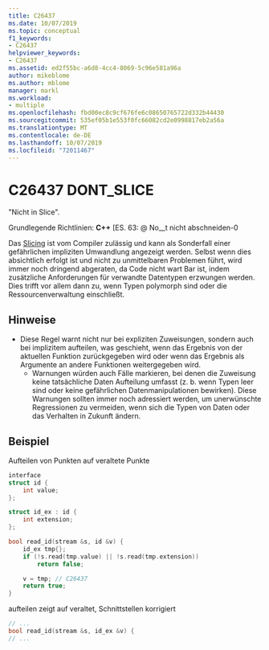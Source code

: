 ```yaml
---
title: C26437
ms.date: 10/07/2019
ms.topic: conceptual
f1_keywords:
- C26437
helpviewer_keywords:
- C26437
ms.assetid: ed2f55bc-a6d8-4cc4-8069-5c96e581a96a
author: mikeblome
ms.author: mblome
manager: markl
ms.workload:
- multiple
ms.openlocfilehash: fbd00ec8c9cf676fe6c08650765722d332b44430
ms.sourcegitcommit: 535ef05b1e553f0fc66082cd2e0998817eb2a56a
ms.translationtype: MT
ms.contentlocale: de-DE
ms.lasthandoff: 10/07/2019
ms.locfileid: "72011467"
---
```

# <a name="c26437-dont_slice"></a>C26437 DONT_SLICE

"Nicht in Slice".

Grundlegende Richtlinien: **C++** [ES. 63: @ No__t nicht abschneiden-0

Das [Slicing](https://en.wikipedia.org/wiki/Object_slicing) ist vom Compiler zulässig und kann als Sonderfall einer gefährlichen impliziten Umwandlung angezeigt werden. Selbst wenn dies absichtlich erfolgt ist und nicht zu unmittelbaren Problemen führt, wird immer noch dringend abgeraten, da Code nicht wart Bar ist, indem zusätzliche Anforderungen für verwandte Datentypen erzwungen werden. Dies trifft vor allem dann zu, wenn Typen polymorph sind oder die Ressourcenverwaltung einschließt.

## <a name="remarks"></a>Hinweise

- Diese Regel warnt nicht nur bei expliziten Zuweisungen, sondern auch bei implizitem aufteilen, was geschieht, wenn das Ergebnis von der aktuellen Funktion zurückgegeben wird oder wenn das Ergebnis als Argumente an andere Funktionen weitergegeben wird.
  - Warnungen würden auch Fälle markieren, bei denen die Zuweisung keine tatsächliche Daten Aufteilung umfasst (z. b. wenn Typen leer sind oder keine gefährlichen Datenmanipulationen bewirken). Diese Warnungen sollten immer noch adressiert werden, um unerwünschte Regressionen zu vermeiden, wenn sich die Typen von Daten oder das Verhalten in Zukunft ändern.

## <a name="example"></a>Beispiel

Aufteilen von Punkten auf veraltete Punkte

```cpp
interface
struct id {
    int value;
};

struct id_ex : id {
    int extension;
};

bool read_id(stream &s, id &v) {
    id_ex tmp{};
    if (!s.read(tmp.value) || !s.read(tmp.extension))
        return false;

    v = tmp; // C26437
    return true;
}
```

aufteilen zeigt auf veraltet, Schnittstellen korrigiert

```cpp
// ...
bool read_id(stream &s, id_ex &v) {
// ...
```
